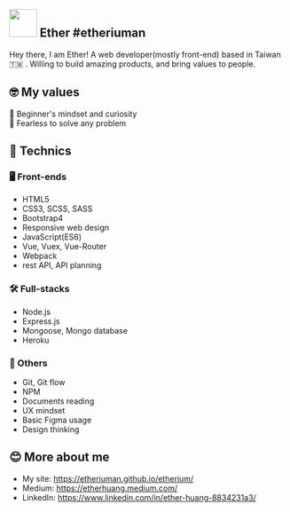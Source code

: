 ## <img width="50px" src="https://i.imgur.com/uObLbk8.jpg" /> Ether #etheriuman

Hey there, I am Ether! A web developer(mostly front-end) based in Taiwan🇹🇼 . Willing to build amazing products, and bring values to people.

## 🤓 My values
🍏  Beginner's mindset and curiosity<br>
💪  Fearless to solve any problem<br>


## 🧠  Technics
### 🖥️  Front-ends
- HTML5
- CSS3, SCSS, SASS
- Bootstrap4
- Responsive web design
- JavaScript(ES6)
- Vue, Vuex, Vue-Router
- Webpack
- rest API, API planning

### 🛠️  Full-stacks
- Node.js
- Express.js
- Mongoose, Mongo database
- Heroku

### 🔧  Others
- Git, Git flow
- NPM
- Documents reading
- UX mindset
- Basic Figma usage
- Design thinking

## 😊  More about me
- My site: https://etheriuman.github.io/etherium/
- Medium: https://etherhuang.medium.com/
- LinkedIn: https://www.linkedin.com/in/ether-huang-8834231a3/
